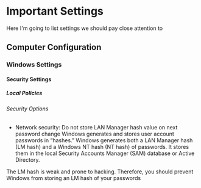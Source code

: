 # Important Settings

Here I'm going to list settings we should pay close attention to

## Computer Configuration
### Windows Settings
#### Security Settings
##### Local Policies
###### Security Options
- Network security: Do not store LAN Manager hash value on next password change
Windows generates and stores user account passwords in “hashes.” Windows generates both a LAN Manager hash (LM hash) and a Windows NT hash (NT hash) of passwords. It stores them in the local Security Accounts Manager (SAM) database or Active Directory.

The LM hash is weak and prone to hacking. Therefore, you should prevent Windows from storing an LM hash of your passwords